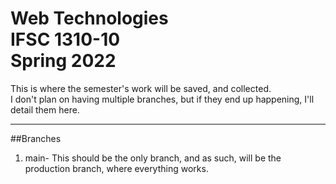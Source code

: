 
# Web Technologies<br>IFSC 1310-10<br>Spring 2022

This is where the semester's work will be saved, and collected.<br>
I don't plan on having multiple branches, but if they end up happening, I'll detail them here.

***

##Branches

1. main- This should be the only branch, and as such, will be the production branch, where everything works.

